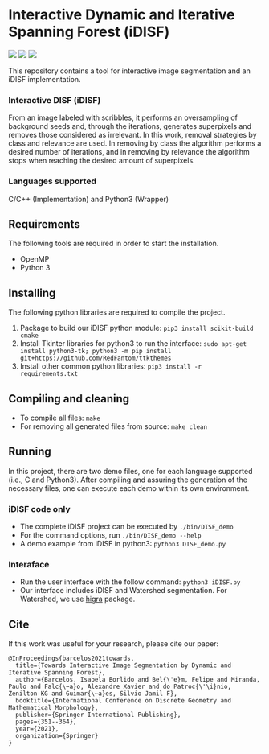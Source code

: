 # Interactive Dynamic and Iterative Spanning Forest (iDISF)

![](https://img.shields.io/apm/l/vim-mode) ![](https://img.shields.io/pypi/implementation/C) ![](https://img.shields.io/pypi/pyversions/tk) 

This repository contains a tool for interactive image segmentation and an iDISF implementation.

### Interactive DISF (iDISF)

From an image labeled with scribbles, it performs an oversampling of background seeds and, 
through the iterations, generates superpixels and removes those considered as irrelevant. 
In this work, removal strategies by class and relevance are used. In removing by class the 
algorithm performs a desired number of iterations, and in removing by relevance the algorithm 
stops when reaching the desired amount of superpixels.

### Languages supported

C/C++ (Implementation) and Python3 (Wrapper)

## Requirements

The following tools are required in order to start the installation.
- OpenMP
- Python 3

## Installing

The following python libraries are required to compile the project.

1. Package to build our iDISF python module: `pip3 install scikit-build cmake`
2. Install Tkinter libraries for python3 to run the interface: `sudo apt-get install python3-tk; python3 -m pip install git+https://github.com/RedFantom/ttkthemes`
3. Install other common python libraries: `pip3 install -r requirements.txt`
        
## Compiling and cleaning

- To compile all files: `make`
- For removing all generated files from source: `make clean`

## Running

In this project, there are two demo files, one for each language supported (i.e., C and Python3). After compiling and assuring the generation of the necessary files, one can execute each demo within its own environment. 

### iDISF code only

- The complete iDISF project can be executed by `./bin/DISF_demo`
- For the command options, run `./bin/DISF_demo --help`
- A demo example from iDISF in python3: `python3 DISF_demo.py`

### Interaface

- Run the user interface with the follow command: `python3 iDISF.py`
- Our interface includes iDISF and Watershed segmentation. For Watershed, we use [higra](https://github.com/higra/Higra) package.

## Cite
If this work was useful for your research, please cite our paper:

```
@InProceedings{barcelos2021towards,
  title={Towards Interactive Image Segmentation by Dynamic and Iterative Spanning Forest},
  author={Barcelos, Isabela Borlido and Bel{\'e}m, Felipe and Miranda, Paulo and Falc{\~a}o, Alexandre Xavier and do Patroc{\'\i}nio, Zenilton KG and Guimar{\~a}es, Silvio Jamil F},
  booktitle={International Conference on Discrete Geometry and Mathematical Morphology},
  publisher={Springer International Publishing},
  pages={351--364},
  year={2021},
  organization={Springer}
}
```
